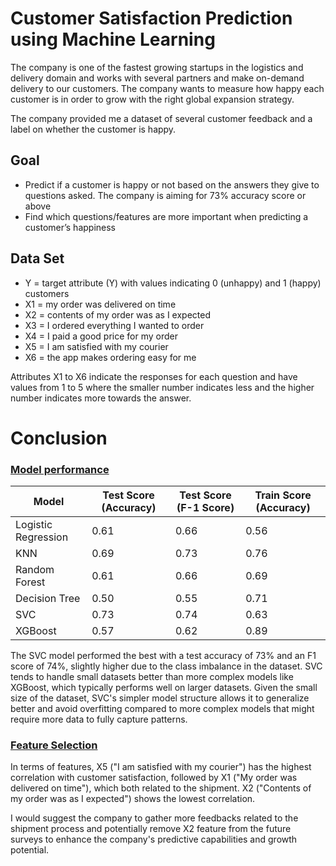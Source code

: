 # Customer Satisfaction Prediction using Machine Learning

The company is one of the fastest growing startups in the logistics and delivery domain and works with several partners and make on-demand delivery to our customers. The company wants to measure how happy each customer is in order to grow with the right global expansion strategy.

The company provided me a dataset of several customer feedback and a label on whether the customer is happy.

## Goal

- Predict if a customer is happy or not based on the answers they give to questions asked. The company is aiming for 73% accuracy score or above
- Find which questions/features are more important when predicting a customer’s happiness

## Data Set

* Y = target attribute (Y) with values indicating 0 (unhappy) and 1 (happy) customers 
* X1 = my order was delivered on time
* X2 = contents of my order was as I expected
* X3 = I ordered everything I wanted to order
* X4 = I paid a good price for my order
* X5 = I am satisfied with my courier
* X6 = the app makes ordering easy for me

Attributes X1 to X6 indicate the responses for each question and have values from 1 to 5 where the smaller number indicates less and the higher number indicates more towards the answer.

# Conclusion

### <u> Model performance </u>

| Model | Test Score (Accuracy) | Test Score (F-1 Score) | Train Score (Accuracy) |
|-------|-------------|----------| ----- |
| Logistic Regression | 0.61 | 0.66 | 0.56 |
| KNN | 0.69| 0.73 | 0.76 |
| Random Forest| 0.61 | 0.66 | 0.69 |
| Decision Tree | 0.50 | 0.55 | 0.71 |
| SVC | 0.73 | 0.74 | 0.63 |
| XGBoost | 0.57 | 0.62 | 0.89 |



The SVC model performed the best with a test accuracy of 73% and an F1 score of 74%, slightly higher due to the class imbalance in the dataset. SVC tends to handle small datasets better than more complex models like XGBoost, which typically performs well on larger datasets. Given the small size of the dataset, SVC's simpler model structure allows it to generalize better and avoid overfitting compared to more complex models that might require more data to fully capture patterns.

### <u> Feature Selection </u>

In terms of features, X5 ("I am satisfied with my courier") has the highest correlation with customer satisfaction, followed by X1 ("My order was delivered on time"), which both related to the shipment. X2 ("Contents of my order was as I expected") shows the lowest correlation.

I would suggest the company to gather more feedbacks related to the shipment process and potentially remove X2 feature from the future surveys to enhance the company's predictive capabilities and growth potential.
